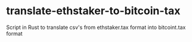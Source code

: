# translate-ethstaker-to-bitcoin-tax
Script in Rust to translate csv's from ethstaker.tax format into bitcoint.tax format
